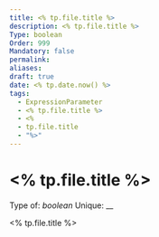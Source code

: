 ```yaml
---
title: <% tp.file.title %>
description: <% tp.file.title %>
Type: boolean
Order: 999
Mandatory: false
permalink: 
aliases: 
draft: true
date: <% tp.date.now() %>
tags:
  - ExpressionParameter
  - <% tp.file.title %>
  - <%
  - tp.file.title
  - "%>"
---
```

# <% tp.file.title %>

Type of: _boolean_
Unique: __

<% tp.file.title %>
